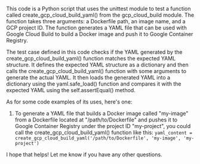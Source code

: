 This code is a Python script that uses the unittest module to test a function called create_gcp_cloud_build_yaml() from the gcp_cloud_build module. The function takes three arguments: a Dockerfile path, an image name, and a GCP project ID. The function generates a YAML file that can be used with Google Cloud Build to build a Docker image and push it to Google Container Registry.

The test case defined in this code checks if the YAML generated by the create_gcp_cloud_build_yaml() function matches the expected YAML structure. It defines the expected YAML structure as a dictionary and then calls the create_gcp_cloud_build_yaml() function with some arguments to generate the actual YAML. It then loads the generated YAML into a dictionary using the yaml.safe_load() function and compares it with the expected YAML using the self.assertEqual() method.

As for some code examples of its uses, here's one:

1. To generate a YAML file that builds a Docker image called "my-image" from a Dockerfile located at "/path/to/Dockerfile" and pushes it to Google Container Registry under the project ID "my-project", you could call the create_gcp_cloud_build_yaml() function like this:
`yaml_content = create_gcp_cloud_build_yaml('/path/to/Dockerfile', 'my-image', 'my-project')`

I hope that helps! Let me know if you have any other questions.
